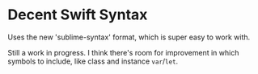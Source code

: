 # Decent Swift Syntax

Uses the new 'sublime-syntax' format, which is super easy to work with.

Still a work in progress.  I think there's room for improvement in which symbols
to include, like class and instance `var`/`let`.
